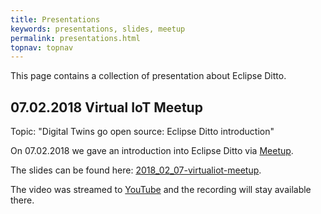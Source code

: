 ```yaml
---
title: Presentations
keywords: presentations, slides, meetup
permalink: presentations.html
topnav: topnav
---
```


This page contains a collection of presentation about Eclipse Ditto.

## 07.02.2018 Virtual IoT Meetup

Topic: "Digital Twins go open source: Eclipse Ditto introduction"

On 07.02.2018 we gave an introduction into Eclipse Ditto via [Meetup](https://www.meetup.com/Virtual-IoT/events/247048104/).

The slides can be found here: [2018_02_07-virtualiot-meetup](slides/2018_02_07-virtualiot-meetup/index.html).

The video was streamed to [YouTube](https://youtu.be/NpC4ROGqwKc) and the recording will stay available there.
